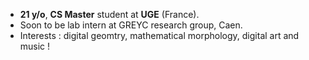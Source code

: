 <ul>
  <li><strong>21 y/o</strong>, <strong>CS Master</strong> student at <strong>UGE</strong> (France).</li>
  <li>Soon to be lab intern at GREYC research group, Caen. </li>
  <li>Interests : digital geomtry, mathematical morphology, digital art and music !
</ul>


<!---
Lysandre-M/Lysandre-M is a ✨ special ✨ repository because its `README.md` (this file) appears on your GitHub profile.
You can click the Preview link to take a look at your changes.
--->
